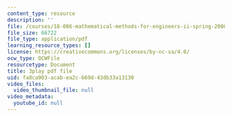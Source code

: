 ```yaml
---
content_type: resource
description: ''
file: /courses/18-086-mathematical-methods-for-engineers-ii-spring-2006/fa8ca903acabea2c669d43db33a13130_pEuuJ5E7ZS0.pdf
file_size: 66722
file_type: application/pdf
learning_resource_types: []
license: https://creativecommons.org/licenses/by-nc-sa/4.0/
ocw_type: OCWFile
resourcetype: Document
title: 3play pdf file
uid: fa8ca903-acab-ea2c-669d-43db33a13130
video_files:
  video_thumbnail_file: null
video_metadata:
  youtube_id: null
---
```

